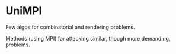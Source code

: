 UniMPI
======

Few algos for combinatorial and rendering problems. 

Methods (using MPI) for attacking similar, though more demanding, problems.  

